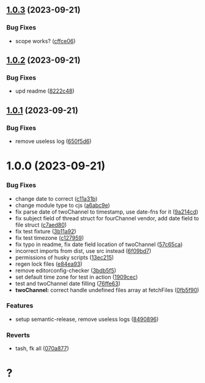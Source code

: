 ## [1.0.3](https://github.com/d0kur0/webmFinder/compare/v1.0.2...v1.0.3) (2023-09-21)


### Bug Fixes

* scope works? ([cffce06](https://github.com/d0kur0/webmFinder/commit/cffce0616ee21886f723e5592faa04c667f6a8fb))

## [1.0.2](https://github.com/d0kur0/webmFinder/compare/v1.0.1...v1.0.2) (2023-09-21)


### Bug Fixes

* upd readme ([8222c48](https://github.com/d0kur0/webmFinder/commit/8222c481397ef46515079052370aeb002b4061b9))

## [1.0.1](https://github.com/d0kur0/webmFinder/compare/v1.0.0...v1.0.1) (2023-09-21)


### Bug Fixes

* remove useless log ([650f5d6](https://github.com/d0kur0/webmFinder/commit/650f5d6c86c3b5101cfde473b81db8c806d54bf7))

# 1.0.0 (2023-09-21)


### Bug Fixes

* change date to correct ([c11a31b](https://github.com/d0kur0/webmFinder/commit/c11a31b0885fe97650debdc0c44db1ed4652e3fb))
* change module type to cjs ([a6abc9e](https://github.com/d0kur0/webmFinder/commit/a6abc9e32edc3d44958e05623a6af31c8b687e81))
* fix parse date of twoChannel to timestamp, use date-fns for it ([9a214cd](https://github.com/d0kur0/webmFinder/commit/9a214cd8e83aa0f4d506198c16c9eca4f94ef0ef))
* fix subject field of thread struct for fourChannel vendor, add date field to file struct ([c7aed80](https://github.com/d0kur0/webmFinder/commit/c7aed801a80ce944f94b65790854acac45a2f5a8))
* fix test fixture ([3b11a92](https://github.com/d0kur0/webmFinder/commit/3b11a92a2cadd6f7ce841943dd6399b36f9c217a))
* fix test timezone ([c127959](https://github.com/d0kur0/webmFinder/commit/c12795957780be47f31716bab8a923712ee2ae4b))
* fix typo in readme, fix date field location of twoChannel ([57c65ca](https://github.com/d0kur0/webmFinder/commit/57c65caf4cfef9fe2d01edb3d4ff6458e7124984))
* incorrect imports from dist, use src instead ([6f09bd7](https://github.com/d0kur0/webmFinder/commit/6f09bd70878c3dbf3384f773db85b8967cd357ec))
* permissions of husky scripts ([13ec215](https://github.com/d0kur0/webmFinder/commit/13ec2152df61f7e3718eb5cdaa9db0536d932372))
* regen lock files ([e84ea93](https://github.com/d0kur0/webmFinder/commit/e84ea939baf7dbb2f7c855614e4e1d7d0e7d0e92))
* remove editorconfig-checker ([3bdb5f5](https://github.com/d0kur0/webmFinder/commit/3bdb5f53d7a5cdff4963c08e05eab0e36682f311))
* set default time zone for test in action ([1909cec](https://github.com/d0kur0/webmFinder/commit/1909cecfb3538f77f047a2f05dd58a0b7e227df4))
* test and twoChannel date filling ([76ffe63](https://github.com/d0kur0/webmFinder/commit/76ffe63f824a489fd56f881fced56443763a2d27))
* **twoChannel:** correct handle undefined files array at fetchFiles ([0fb5f90](https://github.com/d0kur0/webmFinder/commit/0fb5f904cf0007517a590dcdef3e55f0a0b87f7e))


### Features

* setup semantic-release, remove useless logs ([8490896](https://github.com/d0kur0/webmFinder/commit/8490896a35ce877a75af2cafe5590591b7681f76))


### Reverts

* tash, fk all ([070a877](https://github.com/d0kur0/webmFinder/commit/070a8776f3ecd4a8160b6e11c02ebce63617b20d))

# ?
